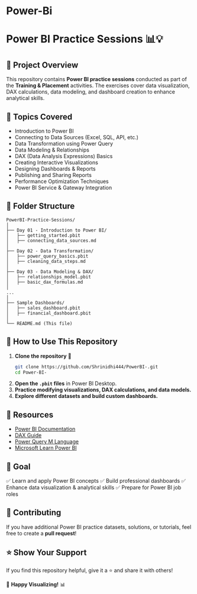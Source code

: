 # Power-Bi


# Power BI Practice Sessions 📊💡

## 📌 Project Overview
This repository contains **Power BI practice sessions** conducted as part of the **Training & Placement** activities. The exercises cover data visualization, DAX calculations, data modeling, and dashboard creation to enhance analytical skills.

## 🚀 Topics Covered
- Introduction to Power BI
- Connecting to Data Sources (Excel, SQL, API, etc.)
- Data Transformation using Power Query
- Data Modeling & Relationships
- DAX (Data Analysis Expressions) Basics
- Creating Interactive Visualizations
- Designing Dashboards & Reports
- Publishing and Sharing Reports
- Performance Optimization Techniques
- Power BI Service & Gateway Integration

## 📂 Folder Structure
```
PowerBI-Practice-Sessions/
│
├── Day 01 - Introduction to Power BI/
│   ├── getting_started.pbit
│   ├── connecting_data_sources.md
│
├── Day 02 - Data Transformation/
│   ├── power_query_basics.pbit
│   ├── cleaning_data_steps.md
│
├── Day 03 - Data Modeling & DAX/
│   ├── relationships_model.pbit
│   ├── basic_dax_formulas.md
│
...
│
├── Sample Dashboards/
│   ├── sales_dashboard.pbit
│   ├── financial_dashboard.pbit
│
└── README.md (This file)
```

## 🚀 How to Use This Repository
1. **Clone the repository** 📌
   ```sh
   git clone https://github.com/Shrinidhi444/PowerBI-.git
   cd Power-BI-
   ```
2. **Open the `.pbit` files** in Power BI Desktop.
3. **Practice modifying visualizations, DAX calculations, and data models.**
4. **Explore different datasets and build custom dashboards.**

## 📖 Resources
- [Power BI Documentation](https://docs.microsoft.com/en-us/power-bi/)
- [DAX Guide](https://dax.guide/)
- [Power Query M Language](https://learn.microsoft.com/en-us/power-query/m/)
- [Microsoft Learn Power BI](https://learn.microsoft.com/en-us/training/powerplatform/power-bi)

## 🎯 Goal
✅ Learn and apply Power BI concepts
✅ Build professional dashboards
✅ Enhance data visualization & analytical skills
✅ Prepare for Power BI job roles

## 🤝 Contributing
If you have additional Power BI practice datasets, solutions, or tutorials, feel free to create a **pull request**!

## ⭐ Show Your Support
If you find this repository helpful, give it a ⭐ and share it with others!

🚀 **Happy Visualizing!** 📊

